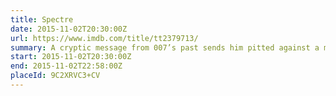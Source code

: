 ```yaml
---
title: Spectre
date: 2015-11-02T20:30:00Z
url: https://www.imdb.com/title/tt2379713/
summary: A cryptic message from 007’s past sends him pitted against a mysterious terrorist organization called Spectre, and learns of its involvement in previous events of his most dangerous missions.
start: 2015-11-02T20:30:00Z
end: 2015-11-02T22:58:00Z
placeId: 9C2XRVC3+CV
---
```

